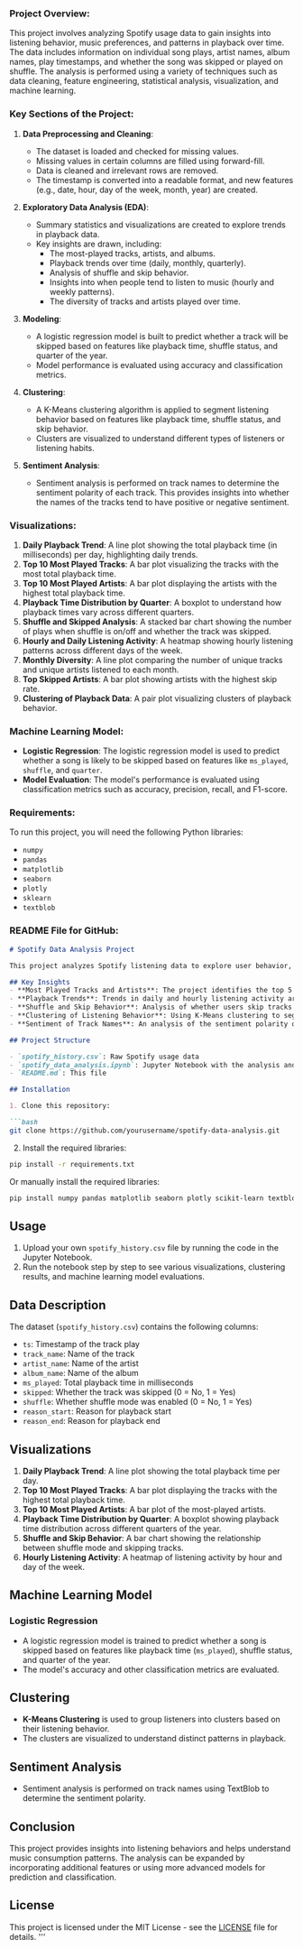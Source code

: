 ### Project Overview:
This project involves analyzing Spotify usage data to gain insights into listening behavior, music preferences, and patterns in playback over time. The data includes information on individual song plays, artist names, album names, play timestamps, and whether the song was skipped or played on shuffle. The analysis is performed using a variety of techniques such as data cleaning, feature engineering, statistical analysis, visualization, and machine learning.

### Key Sections of the Project:
1. **Data Preprocessing and Cleaning**: 
   - The dataset is loaded and checked for missing values. 
   - Missing values in certain columns are filled using forward-fill.
   - Data is cleaned and irrelevant rows are removed.
   - The timestamp is converted into a readable format, and new features (e.g., date, hour, day of the week, month, year) are created.

2. **Exploratory Data Analysis (EDA)**: 
   - Summary statistics and visualizations are created to explore trends in playback data. 
   - Key insights are drawn, including:
     - The most-played tracks, artists, and albums.
     - Playback trends over time (daily, monthly, quarterly).
     - Analysis of shuffle and skip behavior.
     - Insights into when people tend to listen to music (hourly and weekly patterns).
     - The diversity of tracks and artists played over time.
   
3. **Modeling**:
   - A logistic regression model is built to predict whether a track will be skipped based on features like playback time, shuffle status, and quarter of the year.
   - Model performance is evaluated using accuracy and classification metrics.
   
4. **Clustering**:
   - A K-Means clustering algorithm is applied to segment listening behavior based on features like playback time, shuffle status, and skip behavior.
   - Clusters are visualized to understand different types of listeners or listening habits.

5. **Sentiment Analysis**:
   - Sentiment analysis is performed on track names to determine the sentiment polarity of each track. This provides insights into whether the names of the tracks tend to have positive or negative sentiment.

### Visualizations:
1. **Daily Playback Trend**: A line plot showing the total playback time (in milliseconds) per day, highlighting daily trends.
2. **Top 10 Most Played Tracks**: A bar plot visualizing the tracks with the most total playback time.
3. **Top 10 Most Played Artists**: A bar plot displaying the artists with the highest total playback time.
4. **Playback Time Distribution by Quarter**: A boxplot to understand how playback times vary across different quarters.
5. **Shuffle and Skipped Analysis**: A stacked bar chart showing the number of plays when shuffle is on/off and whether the track was skipped.
6. **Hourly and Daily Listening Activity**: A heatmap showing hourly listening patterns across different days of the week.
7. **Monthly Diversity**: A line plot comparing the number of unique tracks and unique artists listened to each month.
8. **Top Skipped Artists**: A bar plot showing artists with the highest skip rate.
9. **Clustering of Playback Data**: A pair plot visualizing clusters of playback behavior.

### Machine Learning Model:
- **Logistic Regression**: The logistic regression model is used to predict whether a song is likely to be skipped based on features like `ms_played`, `shuffle`, and `quarter`.
- **Model Evaluation**: The model's performance is evaluated using classification metrics such as accuracy, precision, recall, and F1-score.

### Requirements:
To run this project, you will need the following Python libraries:
- `numpy`
- `pandas`
- `matplotlib`
- `seaborn`
- `plotly`
- `sklearn`
- `textblob`

### README File for GitHub:

```markdown
# Spotify Data Analysis Project

This project analyzes Spotify listening data to explore user behavior, music preferences, and playback trends. The analysis covers data preprocessing, exploratory data analysis (EDA), clustering, machine learning, and sentiment analysis to gain actionable insights into listening habits.

## Key Insights
- **Most Played Tracks and Artists**: The project identifies the top 5 tracks, artists, and albums based on total playback time.
- **Playback Trends**: Trends in daily and hourly listening activity are visualized to uncover when people listen to music the most.
- **Shuffle and Skip Behavior**: Analysis of whether users skip tracks more often when shuffle is enabled.
- **Clustering of Listening Behavior**: Using K-Means clustering to segment listeners based on playback time, shuffle status, and skip behavior.
- **Sentiment of Track Names**: An analysis of the sentiment polarity of track names using TextBlob.

## Project Structure

- `spotify_history.csv`: Raw Spotify usage data
- `spotify_data_analysis.ipynb`: Jupyter Notebook with the analysis and visualizations
- `README.md`: This file

## Installation

1. Clone this repository:

```bash
git clone https://github.com/yourusername/spotify-data-analysis.git
```

2. Install the required libraries:

```bash
pip install -r requirements.txt
```

Or manually install the required libraries:

```bash
pip install numpy pandas matplotlib seaborn plotly scikit-learn textblob
```

## Usage

1. Upload your own `spotify_history.csv` file by running the code in the Jupyter Notebook.
2. Run the notebook step by step to see various visualizations, clustering results, and machine learning model evaluations.

## Data Description

The dataset (`spotify_history.csv`) contains the following columns:
- `ts`: Timestamp of the track play
- `track_name`: Name of the track
- `artist_name`: Name of the artist
- `album_name`: Name of the album
- `ms_played`: Total playback time in milliseconds
- `skipped`: Whether the track was skipped (0 = No, 1 = Yes)
- `shuffle`: Whether shuffle mode was enabled (0 = No, 1 = Yes)
- `reason_start`: Reason for playback start
- `reason_end`: Reason for playback end

## Visualizations
1. **Daily Playback Trend**: A line plot showing the total playback time per day.
2. **Top 10 Most Played Tracks**: A bar plot displaying the tracks with the highest total playback time.
3. **Top 10 Most Played Artists**: A bar plot of the most-played artists.
4. **Playback Time Distribution by Quarter**: A boxplot showing playback time distribution across different quarters of the year.
5. **Shuffle and Skip Behavior**: A bar chart showing the relationship between shuffle mode and skipping tracks.
6. **Hourly Listening Activity**: A heatmap of listening activity by hour and day of the week.

## Machine Learning Model

### Logistic Regression
- A logistic regression model is trained to predict whether a song is skipped based on features like playback time (`ms_played`), shuffle status, and quarter of the year.
- The model's accuracy and other classification metrics are evaluated.

## Clustering
- **K-Means Clustering** is used to group listeners into clusters based on their listening behavior.
- The clusters are visualized to understand distinct patterns in playback.

## Sentiment Analysis
- Sentiment analysis is performed on track names using TextBlob to determine the sentiment polarity.

## Conclusion

This project provides insights into listening behaviors and helps understand music consumption patterns. The analysis can be expanded by incorporating additional features or using more advanced models for prediction and classification.

## License

This project is licensed under the MIT License - see the [LICENSE](LICENSE) file for details.
'''
